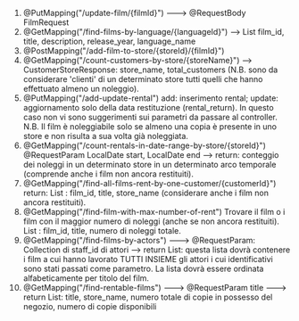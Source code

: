 1. @PutMapping("/update-film/{filmId}") ---> @RequestBody FilmRequest 
2. @GetMapping("/find-films-by-language/{languageId}") --> List<FilmResponse>
film_id, title, description, release_year, language_name
3. @PostMapping("/add-film-to-store/{storeId}/{filmId}")
4. @GetMapping("/count-customers-by-store/{storeName}") --> 
CustomerStoreResponse: store_name, total_customers (N.B. sono da 
considerare 'clienti' di un determinato store tutti quelli che hanno 
effettuato almeno un noleggio).
5. @PutMapping("/add-update-rental") add: inserimento rental; update: 
aggiornamento solo della data restituzione (rental_return). In questo 
caso non vi sono suggerimenti sui parametri da passare al controller. N.B.
Il film è noleggiabile solo se almeno una copia è presente in uno store e 
non risulta a sua volta già noleggiata.
6. @GetMapping("/count-rentals-in-date-range-by-store/{storeId}") 
@RequestParam LocalDate start, LocalDate end --> return: conteggio dei 
noleggi in un determinato store in un determinato arco temporale 
(comprende anche i film non ancora restituiti).
7. @GetMapping("/find-all-films-rent-by-one-customer/{customerId}") return: 
List<FilmRentResponse> : film_id, title, store_name (considerare anche i 
film non ancora restituiti).
8. @GetMapping("/find-film-with-max-number-of-rent") Trovare il film o i film
con il maggior numero di noleggi (anche se non ancora restituiti). 
List<FilmMaxRentResponse> : film_id, title, numero di noleggi totale.
9. @GetMapping("/find-films-by-actors") ---> @RequestParam: Collection di 
staff_id di attori --> return List<FilmResponse>: questa lista dovrà 
contenere i film a cui hanno lavorato TUTTI INSIEME gli attori i cui 
identificativi sono stati passati come parametro. La lista dovrà essere 
ordinata alfabeticamente per titolo del film. 
10. @GetMapping("/find-rentable-films") ---> @RequestParam title ---> return 
List<FilmRentableResponse>: title, store_name, numero totale di copie in 
possesso del negozio, numero di copie disponibili
